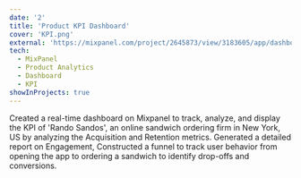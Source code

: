 ```yaml
---
date: '2'
title: 'Product KPI Dashboard'
cover: 'KPI.png'
external: 'https://mixpanel.com/project/2645873/view/3183605/app/dashboards#id=2853987'
tech:
  - MixPanel
  - Product Analytics
  - Dashboard
  - KPI
showInProjects: true
---
```


Created a real-time dashboard on Mixpanel to track, analyze, and display the KPI of 'Rando Sandos', an online sandwich ordering firm in New York, US by analyzing the Acquisition and Retention metrics.
Generated a detailed report on Engagement, Constructed a funnel to track user behavior from opening the app to ordering a sandwich to identify drop-offs and conversions.

